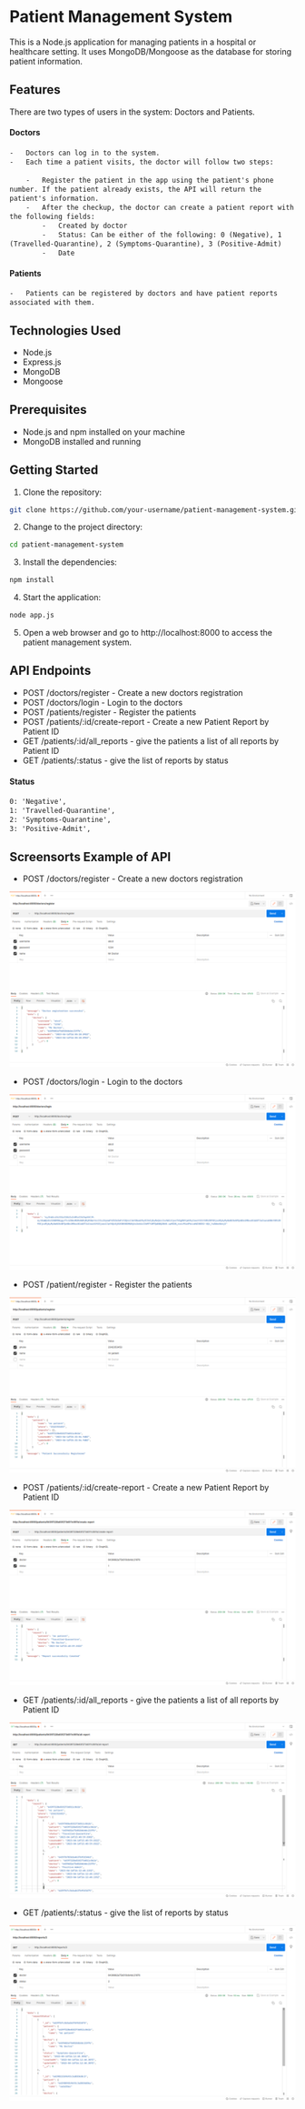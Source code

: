 # Patient Management System

This is a Node.js application for managing patients in a hospital or healthcare setting. It uses MongoDB/Mongoose as the database for storing patient information.

## Features

There are two types of users in the system: Doctors and Patients.

#### Doctors

    -   Doctors can log in to the system.
    -   Each time a patient visits, the doctor will follow two steps:

        -   Register the patient in the app using the patient's phone number. If the patient already exists, the API will return the patient's information.
        -   After the checkup, the doctor can create a patient report with the following fields:
            -   Created by doctor
            -   Status: Can be either of the following: 0 (Negative), 1 (Travelled-Quarantine), 2 (Symptoms-Quarantine), 3 (Positive-Admit)
            -   Date

#### Patients

    -   Patients can be registered by doctors and have patient reports associated with them.

## Technologies Used

-   Node.js
-   Express.js
-   MongoDB
-   Mongoose

## Prerequisites

-   Node.js and npm installed on your machine
-   MongoDB installed and running

## Getting Started

1. Clone the repository:

```bash
git clone https://github.com/your-username/patient-management-system.git
```

2. Change to the project directory:

```bash
cd patient-management-system
```

3. Install the dependencies:

```bash
npm install
```

4. Start the application:

```bash
node app.js
```

5. Open a web browser and go to http://localhost:8000 to access the patient management system.

## API Endpoints

-   POST /doctors/register - Create a new doctors registration
-   POST /doctors/login - Login to the doctors
-   POST /patients/register - Register the patients
-   POST /patients/:id/create-report - Create a new Patient Report by Patient ID
-   GET /patients/:id/all_reports - give the patients a list of all reports by Patient ID
-   GET /patients/:status - give the list of reports by status

#### Status

    0: 'Negative',
    1: 'Travelled-Quarantine',
    2: 'Symptoms-Quarantine',
    3: 'Positive-Admit',

## Screensorts Example of API 

-   POST /doctors/register - Create a new doctors registration

![](/images/doctors-register.png)

-   POST /doctors/login - Login to the doctors

![](/images/doctors-login.png)

-   POST /patient/register - Register the patients

![](/images/patient-register.png)

-   POST /patients/:id/create-report - Create a new Patient Report by Patient ID

![](/images/patient-id-create-report.png)

-   GET /patients/:id/all_reports - give the patients a list of all reports by Patient ID

![](/images/patient-id-all-reports.png)

-   GET /patients/:status - give the list of reports by status

![](/images/reports-status.png)
